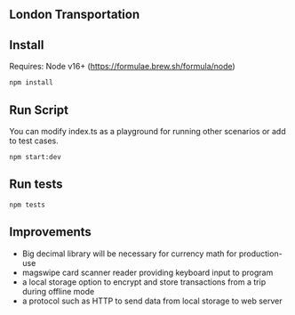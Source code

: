 ## London Transportation

## Install

Requires: Node v16+ (https://formulae.brew.sh/formula/node)

```
npm install
```

## Run Script

You can modify index.ts as a playground for running other scenarios or add to test cases.

```
npm start:dev
```

## Run tests

```
npm tests
```

## Improvements

- Big decimal library will be necessary for currency math for production-use
- magswipe card scanner reader providing keyboard input to program
- a local storage option to encrypt and store transactions from a trip during offline mode
- a protocol such as HTTP to send data from local storage to web server
